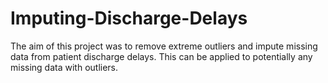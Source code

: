 # Imputing-Discharge-Delays
The aim of this project was to remove extreme outliers and impute missing data from patient discharge delays. This can be applied to potentially any missing data with outliers.
